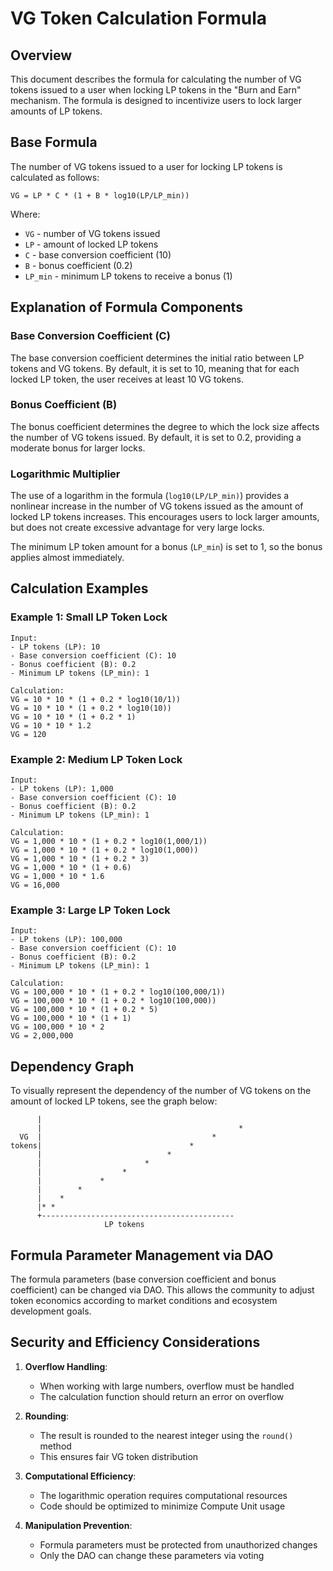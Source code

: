 # VG Token Calculation Formula

## Overview

This document describes the formula for calculating the number of VG tokens issued to a user when locking LP tokens in the "Burn and Earn" mechanism. The formula is designed to incentivize users to lock larger amounts of LP tokens.

## Base Formula

The number of VG tokens issued to a user for locking LP tokens is calculated as follows:

```
VG = LP * C * (1 + B * log10(LP/LP_min))
```

Where:
- `VG` - number of VG tokens issued
- `LP` - amount of locked LP tokens
- `C` - base conversion coefficient (10)
- `B` - bonus coefficient (0.2)
- `LP_min` - minimum LP tokens to receive a bonus (1)

## Explanation of Formula Components

### Base Conversion Coefficient (C)

The base conversion coefficient determines the initial ratio between LP tokens and VG tokens. By default, it is set to 10, meaning that for each locked LP token, the user receives at least 10 VG tokens.

### Bonus Coefficient (B)

The bonus coefficient determines the degree to which the lock size affects the number of VG tokens issued. By default, it is set to 0.2, providing a moderate bonus for larger locks.

### Logarithmic Multiplier

The use of a logarithm in the formula (`log10(LP/LP_min)`) provides a nonlinear increase in the number of VG tokens issued as the amount of locked LP tokens increases. This encourages users to lock larger amounts, but does not create excessive advantage for very large locks.

The minimum LP token amount for a bonus (`LP_min`) is set to 1, so the bonus applies almost immediately.

## Calculation Examples

### Example 1: Small LP Token Lock

```
Input:
- LP tokens (LP): 10
- Base conversion coefficient (C): 10
- Bonus coefficient (B): 0.2
- Minimum LP tokens (LP_min): 1

Calculation:
VG = 10 * 10 * (1 + 0.2 * log10(10/1))
VG = 10 * 10 * (1 + 0.2 * log10(10))
VG = 10 * 10 * (1 + 0.2 * 1)
VG = 10 * 10 * 1.2
VG = 120
```

### Example 2: Medium LP Token Lock

```
Input:
- LP tokens (LP): 1,000
- Base conversion coefficient (C): 10
- Bonus coefficient (B): 0.2
- Minimum LP tokens (LP_min): 1

Calculation:
VG = 1,000 * 10 * (1 + 0.2 * log10(1,000/1))
VG = 1,000 * 10 * (1 + 0.2 * log10(1,000))
VG = 1,000 * 10 * (1 + 0.2 * 3)
VG = 1,000 * 10 * (1 + 0.6)
VG = 1,000 * 10 * 1.6
VG = 16,000
```

### Example 3: Large LP Token Lock

```
Input:
- LP tokens (LP): 100,000
- Base conversion coefficient (C): 10
- Bonus coefficient (B): 0.2
- Minimum LP tokens (LP_min): 1

Calculation:
VG = 100,000 * 10 * (1 + 0.2 * log10(100,000/1))
VG = 100,000 * 10 * (1 + 0.2 * log10(100,000))
VG = 100,000 * 10 * (1 + 0.2 * 5)
VG = 100,000 * 10 * (1 + 1)
VG = 100,000 * 10 * 2
VG = 2,000,000
```

## Dependency Graph

To visually represent the dependency of the number of VG tokens on the amount of locked LP tokens, see the graph below:

```
      |
      |                                            *
  VG  |                                      *
tokens|                                 *
      |                            *
      |                       *
      |                  *
      |             *
      |        *
      |    *
      |* *
      +-------------------------------------------
                     LP tokens
```

## Formula Parameter Management via DAO

The formula parameters (base conversion coefficient and bonus coefficient) can be changed via DAO. This allows the community to adjust token economics according to market conditions and ecosystem development goals.

## Security and Efficiency Considerations

1. **Overflow Handling**:
   - When working with large numbers, overflow must be handled
   - The calculation function should return an error on overflow

2. **Rounding**:
   - The result is rounded to the nearest integer using the `round()` method
   - This ensures fair VG token distribution

3. **Computational Efficiency**:
   - The logarithmic operation requires computational resources
   - Code should be optimized to minimize Compute Unit usage

4. **Manipulation Prevention**:
   - Formula parameters must be protected from unauthorized changes
   - Only the DAO can change these parameters via voting 